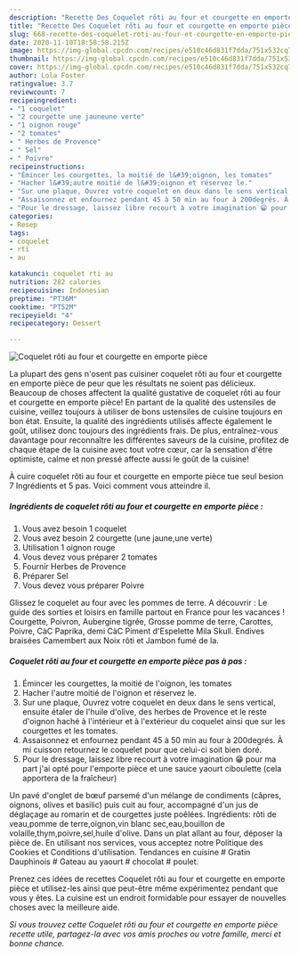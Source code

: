 ```yaml
---
description: "Recette Des Coquelet rôti au four et courgette en emporte pièce"
title: "Recette Des Coquelet rôti au four et courgette en emporte pièce"
slug: 668-recette-des-coquelet-roti-au-four-et-courgette-en-emporte-piece
date: 2020-11-10T18:58:58.215Z
image: https://img-global.cpcdn.com/recipes/e510c46d831f7dda/751x532cq70/coquelet-roti-au-four-et-courgette-en-emporte-piece-photo-principale-de-la-recette.jpg
thumbnail: https://img-global.cpcdn.com/recipes/e510c46d831f7dda/751x532cq70/coquelet-roti-au-four-et-courgette-en-emporte-piece-photo-principale-de-la-recette.jpg
cover: https://img-global.cpcdn.com/recipes/e510c46d831f7dda/751x532cq70/coquelet-roti-au-four-et-courgette-en-emporte-piece-photo-principale-de-la-recette.jpg
author: Lola Foster
ratingvalue: 3.7
reviewcount: 7
recipeingredient:
- "1 coquelet"
- "2 courgette une jauneune verte"
- "1 oignon rouge"
- "2 tomates"
- " Herbes de Provence"
- " Sel"
- " Poivre"
recipeinstructions:
- "Émincer les courgettes, la moitié de l&#39;oignon, les tomates"
- "Hacher l&#39;autre moitié de l&#39;oignon et réservez le."
- "Sur une plaque, Ouvrez votre coquelet en deux dans le sens vertical, ensuite étaler de l&#39;huile d&#39;olive, des herbes de Provence et le reste d&#39;oignon haché à l&#39;intérieur et à l&#39;extérieur du coquelet ainsi que sur les courgettes et les tomates."
- "Assaisonnez et enfournez pendant 45 à 50 min au four à 200degrés. À mi cuisson retournez le coquelet pour que celui-ci soit bien doré."
- "Pour le dressage, laissez libre recourt à votre imagination 😁 pour ma part j&#39;ai opté pour l&#39;emporte pièce et une sauce yaourt ciboulette (cela apportera de la fraîcheur)"
categories:
- Resep
tags:
- coquelet
- rti
- au

katakunci: coquelet rti au 
nutrition: 282 calories
recipecuisine: Indonesian
preptime: "PT36M"
cooktime: "PT52M"
recipeyield: "4"
recipecategory: Dessert

---
```



![Coquelet rôti au four et courgette en emporte pièce](https://img-global.cpcdn.com/recipes/e510c46d831f7dda/751x532cq70/coquelet-roti-au-four-et-courgette-en-emporte-piece-photo-principale-de-la-recette.jpg)

La plupart des gens n'osent pas cuisiner coquelet rôti au four et courgette en emporte pièce de peur que les résultats ne soient pas délicieux. Beaucoup de choses affectent la qualité gustative de coquelet rôti au four et courgette en emporte pièce! En partant de la qualité des ustensiles de cuisine, veillez toujours à utiliser de bons ustensiles de cuisine toujours en bon état. Ensuite, la qualité des ingrédients utilisés affecte également le goût, utilisez donc toujours des ingrédients frais. De plus, entraînez-vous davantage pour reconnaître les différentes saveurs de la cuisine, profitez de chaque étape de la cuisine avec tout votre cœur, car la sensation d'être optimiste, calme et non pressé affecte aussi le goût de la cuisine!

<!--inarticleads1-->

À cuire coquelet rôti au four et courgette en emporte pièce tue seul besion 7 Ingrédients et 5 pas. Voici comment vous atteindre il.

##### Ingrédients de coquelet rôti au four et courgette en emporte pièce :

1. Vous avez besoin 1 coquelet
1. Vous avez besoin 2 courgette (une jaune,une verte)
1. Utilisation 1 oignon rouge
1. Vous devez vous préparer 2 tomates
1. Fournir  Herbes de Provence
1. Préparer  Sel
1. Vous devez vous préparer  Poivre


Glissez le coquelet au four avec les pommes de terre. A découvrir : Le guide des sorties et loisirs en famille partout en France pour les vacances ! Courgette, Poivron, Aubergine tigrée, Grosse pomme de terre, Carottes, Poivre, CàC Paprika, demi CàC Piment d&#39;Espelette Mila Skull. Endives braisées Camembert aux Noix rôti et Jambon fumé de la. 

<!--inarticleads2-->

##### Coquelet rôti au four et courgette en emporte pièce pas à pas :

1. Émincer les courgettes, la moitié de l&#39;oignon, les tomates
1. Hacher l&#39;autre moitié de l&#39;oignon et réservez le.
1. Sur une plaque, Ouvrez votre coquelet en deux dans le sens vertical, ensuite étaler de l&#39;huile d&#39;olive, des herbes de Provence et le reste d&#39;oignon haché à l&#39;intérieur et à l&#39;extérieur du coquelet ainsi que sur les courgettes et les tomates.
1. Assaisonnez et enfournez pendant 45 à 50 min au four à 200degrés. À mi cuisson retournez le coquelet pour que celui-ci soit bien doré.
1. Pour le dressage, laissez libre recourt à votre imagination 😁 pour ma part j&#39;ai opté pour l&#39;emporte pièce et une sauce yaourt ciboulette (cela apportera de la fraîcheur)


Un pavé d&#39;onglet de bœuf parsemé d&#39;un mélange de condiments (câpres, oignons, olives et basilic) puis cuit au four, accompagné d&#39;un jus de déglaçage au romarin et de courgettes juste poêlées. Ingrédients: rôti de veau,pomme de terre,oignon,vin blanc sec,eau,bouillon de volaille,thym,poivre,sel,huile d&#39;olive. Dans un plat allant au four, déposer la pièce de. En utilisant nos services, vous acceptez notre Politique des Cookies et Conditions d&#39;utilisation. Tendances en cuisine # Gratin Dauphinois # Gateau au yaourt # chocolat # poulet. 

<!--inarticleads1-->

<p>
Prenez ces idées de recettes Coquelet rôti au four et courgette en emporte pièce et utilisez-les ainsi que peut-être même expérimentez pendant que vous y êtes. La cuisine est un endroit formidable pour essayer de nouvelles choses avec la meilleure aide.
</p>

<p>
<i>Si vous trouvez cette Coquelet rôti au four et courgette en emporte pièce recette utile, partagez-la avec vos amis proches ou votre famille, merci et bonne chance.</i>
</p>
